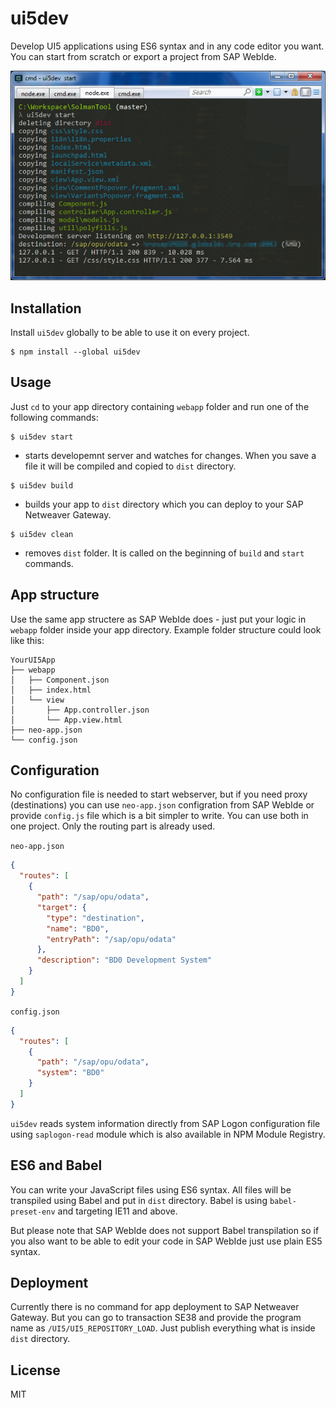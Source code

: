 # ui5dev

Develop UI5 applications using ES6 syntax and in any code editor you want. You can start from scratch or export a project from SAP WebIde.

![alt tag](screenshot.png?raw=true)


## Installation

Install `ui5dev` globally to be able to use it on every project.

```
$ npm install --global ui5dev
```


## Usage

Just `cd` to your app directory containing `webapp` folder and run one of the following commands: 

```
$ ui5dev start
```
- starts developemnt server and watches for changes. When you save a file it will be compiled and copied to `dist` directory.

```
$ ui5dev build
```
- builds your app to `dist` directory which you can deploy to your SAP Netweaver Gateway. 

```
$ ui5dev clean
```
- removes `dist` folder. It is called on the beginning of `build` and `start` commands.


## App structure

Use the same app structere as SAP WebIde does - just put your logic in `webapp` folder inside your app directory. Example folder structure could look like this:
```
YourUI5App
├── webapp
│   ├── Component.json
│   ├── index.html
│   └── view
│       ├── App.controller.json
│       └── App.view.html
├── neo-app.json
└── config.json
 ```


## Configuration

No configuration file is needed to start webserver, but if you need proxy (destinations) you can use `neo-app.json` configration from SAP WebIde or provide `config.js` file which is a bit simpler to write. You can use both in one project. Only the routing part is already used.

`neo-app.json`
```json
{
  "routes": [
    {
      "path": "/sap/opu/odata",
      "target": {
        "type": "destination",
        "name": "BD0",
        "entryPath": "/sap/opu/odata"
      },
      "description": "BD0 Development System"
    }    
  ]
}
```

`config.json`
```json
{
  "routes": [
    {
      "path": "/sap/opu/odata",
      "system": "BD0"
    }    
  ]
}
```

`ui5dev` reads system information directly from SAP Logon configuration file using `saplogon-read` module which is also available in NPM Module Registry.


## ES6 and Babel

You can write your JavaScript files using ES6 syntax. All files will be transpiled using Babel and put in `dist` directory. Babel is using `babel-preset-env` and targeting IE11 and above.

But please note that SAP WebIde does not support Babel transpilation so if you also want to be able to edit your code in SAP WebIde just use plain ES5 syntax.


## Deployment

Currently there is no command for app deployment to SAP Netweaver Gateway. But you can go to transaction SE38 and provide the program name as `/UI5/UI5_REPOSITORY_LOAD`. Just publish everything what is inside `dist` directory.  


## License

MIT